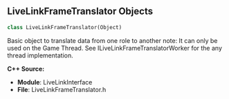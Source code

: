 ## LiveLinkFrameTranslator Objects

```python
class LiveLinkFrameTranslator(Object)
```

Basic object to translate data from one role to another
note: It can only be used on the Game Thread. See ILiveLinkFrameTranslatorWorker for the any thread implementation.

**C++ Source:**

- **Module**: LiveLinkInterface
- **File**: LiveLinkFrameTranslator.h

<a id="unreal.MVVMBlueprintView"></a>